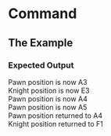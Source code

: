 # Command


## The Example


### Expected Output
Pawn position is now A3 <br/>
Knight position is now E3<br/>
Pawn position is now A4<br/>
Pawn position is now A5<br/>
Pawn position returned to A4<br/>
Knight position returned to F1
